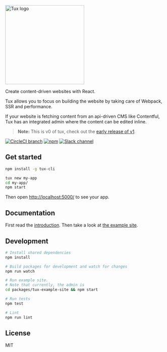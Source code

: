 <img height="250" alt="Tux logo" src="https://cloud.githubusercontent.com/assets/8494120/25946962/d72545b2-363c-11e7-9fee-9de03aa06b6a.png">

Create content-driven websites with React.

Tux allows you to focus on building the website by taking care of Webpack, SSR and performance.

If your website is fetching content from an api-driven CMS like Contentful, Tux has an integrated admin where the content can be edited inline.

> **Note:** This is v0 of tux, check out the [early release of v1](https://tux.js.org/v/v1/).

[![CircleCI branch](https://img.shields.io/circleci/project/github/aranja/tux/master.svg)](https://circleci.com/gh/aranja/tux) [![npm](https://img.shields.io/npm/v/tux.svg)](https://www.npmjs.com/package/tux) [![Slack channel](https://img.shields.io/badge/slack-%23tux%20%40%20jsis-61dafb.svg)](http://jsis-slackin.herokuapp.com/)

## Get started

```bash
npm install -g tux-cli

tux new my-app
cd my-app/
npm start
```

Then open [http://localhost:5000/](http://localhost:5000/) to see your app.

## Documentation

First read the [introduction](/docs/introduction.md). Then take a look at [the example site](/packages/tux-example-site/).

## Development

```bash
# Install shared dependencies
npm install

# Build packages for development and watch for changes
npm run watch

# Run example site.
# Note that currently, the admin is 
cd packages/tux-example-site && npm start

# Run tests
npm test

# Lint
npm run lint
```

## License

MIT
